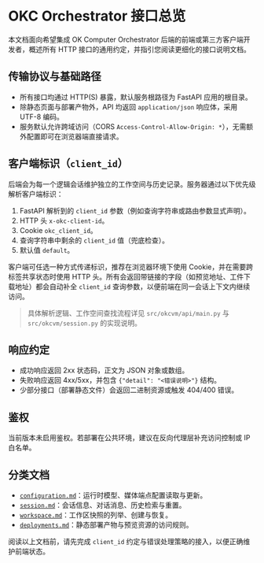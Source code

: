 # OKC Orchestrator 接口总览

本文档面向希望集成 OK Computer Orchestrator 后端的前端或第三方客户端开发者，概述所有 HTTP 接口的通用约定，并指引您阅读更细化的接口说明文档。

## 传输协议与基础路径
- 所有接口均通过 HTTP(S) 暴露，默认服务根路径为 FastAPI 应用的根目录。
- 除静态页面与部署产物外，API 均返回 `application/json` 响应体，采用 UTF-8 编码。
- 服务默认允许跨域访问（CORS `Access-Control-Allow-Origin: *`），无需额外配置即可在浏览器端直接请求。

## 客户端标识（`client_id`）
后端会为每一个逻辑会话维护独立的工作空间与历史记录。服务器通过以下优先级解析客户端标识：
1. FastAPI 解析到的 `client_id` 参数（例如查询字符串或路由参数显式声明）。
2. HTTP 头 `x-okc-client-id`。
3. Cookie `okc_client_id`。
4. 查询字符串中剩余的 `client_id` 值（兜底检查）。
5. 默认值 `default`。

客户端可任选一种方式传递标识，推荐在浏览器环境下使用 Cookie，并在需要跨标签共享状态时使用 HTTP 头。所有会返回带链接的字段（如预览地址、工件下载地址）都会自动补全 `client_id` 查询参数，以便前端在同一会话上下文内继续访问。

> 具体解析逻辑、工作空间查找流程详见 `src/okcvm/api/main.py` 与 `src/okcvm/session.py` 的实现说明。

## 响应约定
- 成功响应返回 2xx 状态码，正文为 JSON 对象或数组。
- 失败响应返回 4xx/5xx，并包含 `{"detail": "<错误说明>"}` 结构。
- 少部分接口（部署静态文件）会返回二进制资源或触发 404/400 错误。

## 鉴权
当前版本未启用鉴权。若部署在公共环境，建议在反向代理层补充访问控制或 IP 白名单。

## 分类文档
- [`configuration.md`](configuration.md)：运行时模型、媒体端点配置读取与更新。
- [`session.md`](session.md)：会话信息、对话消息、历史检索与重置。
- [`workspace.md`](workspace.md)：工作区快照的列举、创建与恢复。
- [`deployments.md`](deployments.md)：静态部署产物与预览资源的访问规则。

阅读以上文档前，请先完成 `client_id` 约定与错误处理策略的接入，以便正确维护前端状态。
